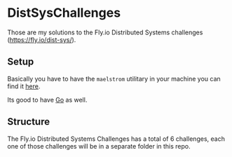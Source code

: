 # DistSysChallenges

Those are my solutions to the Fly.io Distributed Systems challenges (<https://fly.io/dist-sys/>).

## Setup

Basically you have to have the `maelstrom` utilitary in
your machine you can find it [here](https://github.com/jepsen-io/maelstrom/blob/main/doc/01-getting-ready/index.md).

Its good to have [Go](https://go.dev/) as well.

## Structure

The Fly.io Distributed Systems Challenges has a total of 6 challenges,
each one of those challenges will be in a separate folder in this repo.

